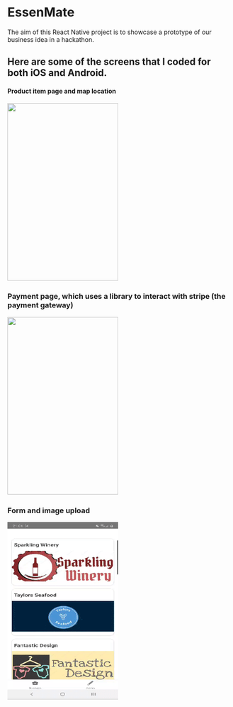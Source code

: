 # EssenMate
The aim of this React Native project is to showcase a prototype of our business idea in a hackathon.

## Here are some of the screens that I coded for both iOS and Android.
#### Product item page and map location
<img src="images/google_map.gif" width="250" height="400">

### Payment page, which uses a library to interact with stripe (the payment gateway)
<img src="images/stripe_payment_v2.gif" width="250" height="400">

### Form and image upload
<img src="images/upload_image.gif" width="250" height="400">
